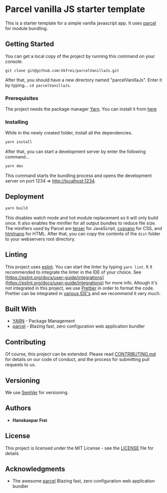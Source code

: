 # Parcel vanilla JS starter template

This is a starter template for a simple vanilla javascript app. It uses [parcel](https://parceljs.org/) for module bundling.

## Getting Started

You can get a local copy of the project by running this command on your console:

```
git clone git@github.com:hkfrei/parcelVanillaJs.git
```

After that, you should have a new directory named "parcelVanillaJs". Enter it by typing...
`cd parcelVanillaJs`.

### Prerequisites

The project needs the package manager [Yarn](https://yarnpkg.com/). You can install it from [here](https://yarnpkg.com/en/docs/install)

### Installing

While in the newly created folder, install all the dependencies.

```zsh
yarn install
```

After that, you can start a development server by enter the following command...

```zsh
yarn dev
```

This command starts the bundling process and opens the development server on port 1234 => [http://localhost:1234](http://localhost:1234).

## Deployment

```zsh
yarn build
```

This disables watch mode and hot module replacement so it will only build once. It also enables the minifier for all output bundles to reduce file size. The minifiers used by Parcel are [terser](https://github.com/terser/terser) for JavaScript, [cssnano](https://cssnano.co/) for CSS, and [htmlnano](https://github.com/posthtml/htmlnano) for HTML.
After that, you can copy the contents of the `dist` folder to your webservers root directory.

## Linting

This project uses [eslint](https://eslint.org/). You can start the linter by typing `yarn lint`. It it recommended to integrate the linter in the IDE of your choice. See [https://eslint.org/docs/user-guide/integrations](https://eslint.org/docs/user-guide/integrations) for more info.
Altough it's not integrated in this project, we use [Prettier](https://prettier.io/) in order to format the code. Prettier can be integrated in [various IDE's](https://prettier.io/docs/en/editors.html) and we recommend it very much.

## Built With

- [YARN](https://yarnpkg.com/) - Package Management
- [parcel](https://parceljs.org/) - Blazing fast, zero configuration web application bundler

## Contributing

Of course, this project can be extended.
Please read [CONTRIBUTING.md](https://gist.github.com/PurpleBooth/b24679402957c63ec426) for details on our code of conduct, and the process for submitting pull requests to us.

## Versioning

We use [SemVer](http://semver.org/) for versioning.

## Authors

- **Hanskaspar Frei**

## License

This project is licensed under the MIT License - see the [LICENSE](LICENSE) file for details

## Acknowledgments

- The awesome [parcel](https://parceljs.org/) Blazing fast, zero configuration web application bundler
